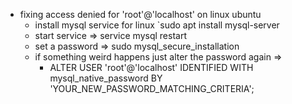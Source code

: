 * fixing access denied for 'root'@'localhost' on linux ubuntu
  - install mysql service for linux `sudo apt install mysql-server
  - start service => service mysql restart
  - set a password => sudo mysql_secure_installation
  - if something weird happens just alter the password again => 
    * ALTER USER 'root'@'localhost' IDENTIFIED WITH mysql_native_password BY 'YOUR_NEW_PASSWORD_MATCHING_CRITERIA';